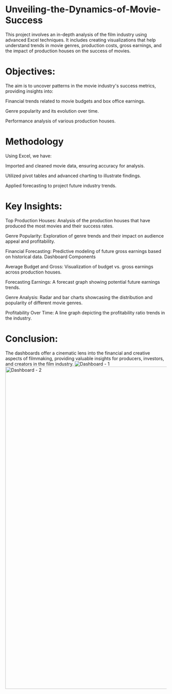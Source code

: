 # Unveiling-the-Dynamics-of-Movie-Success
This project involves an in-depth analysis of the film industry using advanced Excel techniques. It includes creating visualizations that help understand trends in movie genres, production costs, gross earnings, and the impact of production houses on the success of movies.

# Objectives:
The aim is to uncover patterns in the movie industry's success metrics, providing insights into:

Financial trends related to movie budgets and box office earnings.

Genre popularity and its evolution over time.

Performance analysis of various production houses.

# Methodology

Using Excel, we have:

Imported and cleaned movie data, ensuring accuracy for analysis.

Utilized pivot tables and advanced charting to illustrate findings.

Applied forecasting to project future industry trends.

# Key Insights:
Top Production Houses: Analysis of the production houses that have produced the most movies and their success rates.

Genre Popularity: Exploration of genre trends and their impact on audience appeal and profitability.

Financial Forecasting: Predictive modeling of future gross earnings based on historical data. Dashboard Components

Average Budget and Gross: Visualization of budget vs. gross earnings across production houses.

Forecasting Earnings: A forecast graph showing potential future earnings trends.

Genre Analysis: Radar and bar charts showcasing the distribution and popularity of different movie genres.

Profitability Over Time: A line graph depicting the profitability ratio trends in the industry.

# Conclusion:
The dashboards offer a cinematic lens into the financial and creative aspects of filmmaking, providing valuable insights for producers, investors, and creators in the film industry.
![Dashboard - 1](https://github.com/Kovidk/Tableau-Manufacturing-And-Employee-Analysis/assets/20815224/5a3f7ca0-4ee2-4ec8-8dbc-b14c3fdf8f5a)
<img width="1007" alt="Dashboard - 2" src="https://github.com/Kovidk/Tableau-Manufacturing-And-Employee-Analysis/assets/20815224/c4613c36-e672-443d-9429-6bf886f329d8">


